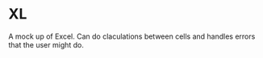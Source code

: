 # XL

A mock up of Excel. Can do claculations between cells and handles errors that the user might do. 
